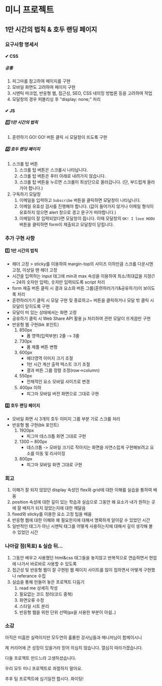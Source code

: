 # 미니 프로젝트

## 1만 시간의 법칙 & 호두 랜딩 페이지

### 요구사항 명세서

#### ✔ CSS

##### 공통

1.  피그마를 참고하여 페이지를 구현
2.  모바일 화면도 고려하여 페이지 구현
3.  시멘틱 마크업, 반응형 웹, 접근성, SEO, CSS 네이밍 방법론 등을 고려하여 작업
4.  모달창의 경우 퍼블리싱 후 "display: none;" 처리

#### ✔ JS

##### 1️⃣ 1만 시간의 법칙

1.  훈련하기 GO! GO! 버튼 클릭 시 모달창이 뜨도록 구현

##### 2️⃣ 호두 랜딩 페이지

1.  스크롤 탑 버튼
    1.  스크롤 탑 버튼은 스크롤시 나타납니다.
    2.  스크롤 탑 버튼은 푸터 아래로 내려가지 않습니다.
    3.  스크롤 탑 버튼을 누르면 스크롤이 최상단으로 올라갑니다. (단, 부드럽게 올라가야 합니다.)
2.  구독하기 모달창
    1.  이메일을 입력하고 `Subscribe` 버튼을 클릭하면 모달창이 나타납니다.
    2.  이메일 유효성 검사를 진행해야 합니다. (값이 들어가지 않거나 이메일 형식이 유효하지 않으면 alert 창으로 경고 문구가 떠야합니다.)
    3.  이메일이 잘 입력되었다면 모달창이 뜹니다. 이때 모달창의 `OK! I love HODU` 버튼을 클릭하면 form이 제출되고 모달창이 닫힙니다.

### 추가 구현 사항

#### 1️⃣ 1만 시간의 법칙

-   헤더 고정 > sticky를 이용하여 margin-top의 사이즈 이하만큼 스크롤 다운시엔 고정, 이상일 땐 헤더 고정
-   시간을 입력하는 input 태그에 min과 max 속성을 이용하여 최소/최대값을 지정(1 ~ 24의 숫자만 입력), 숫자만 입력되도록 script 처리
-   form 제출 버튼 클릭 시 결과 요소와 버튼 그룹(훈련하러가기&공유하기)이 보이도록 처리
-   훈련하러가기 클릭 시 모달 구현 및 종료하고~ 버튼을 클릭하거나 모달 밖 클릭 시 모달이 닫히도록 구현
-   모달이 떠 있는 상태에서는 화면 고정
-   공유하기 클릭 시 Web Share API 활용 js 처리하여 관련 모달이 뜨게끔만 구현
-   반응형 웹 구현(bk 포인트)
    1.  850px
        -   폼 영역(입력부분) 2줄 -> 3줄
    2.  730px
        -   폼 제풀 버튼 변형
    3.  600px
        -   헤더영역 이미지 크기 조절
        -   1만 시간 계산 출력 텍스트 크기 조절
        -   결과 버튼 그룹 정렬 조정(row->column)
    4.  550px
        -   전체적인 요소 모바일 사이즈로 변경
    5.  400px 이하
        -   피그마 모바일 버전 화면으로 그대로 구현

#### 2️⃣ 호두 랜딩 페이지

-   모바일 화면 시 3개의 호두 이미지 그룹 부분 가로 스크롤 처리
-   반응형 웹 구현(bk 포인트)
    1.  1920px
        -   피그마 데스크톱 화면 그대로 구현
    2.  1300 ~ 800px
        -   데스크톱 -> 모바일 크기로 작아지는 화면을 자연스럽게 구현해보려고 요소를 이동 및 리사이징
    3.  800px
        -   피그마 모바일 화면 그대로 구현

### 회고

1.  이해가 잘 되지 않았던 display 속성인 flex와 grid에 대한 이해를 실습을 통하여 배움
2.  position 속성에 대한 깊이 있는 학습과 실습으로 그동안 왜 요소가 내가 원하는 곳에 잘 배치가 되지 않았는지에 대한 깨달음
3.  fixed와 sticky를 이용한 요소 고정 팁을 배움
4.  반응형 웹에 대한 이해와 왜 필요한지에 대해서 명확하게 알아갈 수 있었던 시간
5.  일반적인 태그가 아닌 시맨틱 태그를 어떻게 사용하는지에 대해서 깊이 생각해 볼 수 있었던 시간

### 나아갈 점(목표) & 실습 뒤...

1.  그동안 배우고 사용했던 html&css 태그들을 놓지않고 반복적으로 연습하면서 현업에 나가서 바로바로 사용할 수 있도록 
2.  접근성 및 반응형 웹이 잘 구현된 웹 페이지 사이트를 많이 접하면서 어떻게 구현했나 referance 수집
3.  실습을 통해 만들어 놓은 프로젝트 다듬기
    1.  read me 상세히 작성
    2.  필요없는 코드 정리(코드 중복)
    3.  화면오류 수정
    4.  스타일 시트 분리
    5.  반응형 웹을 위한 단위 선택(px을 사용한 부분이 아쉽..)

### 소감

아직은 미흡한 실력이지만 모두연의 훌륭한 강사님들과 매니저님이 함께이시니

제 커리어에 큰 성장이 있을거라 믿어 의심치 않습니다. 열심히 따라가겠습니다.

다들 프로젝트 만드느라 고생하셨습니다.

우리 모두 미니 프로젝트로 좌절하지 말아요.

추후 팀 프로젝트에 심기일전 합시다. 화이팅!
